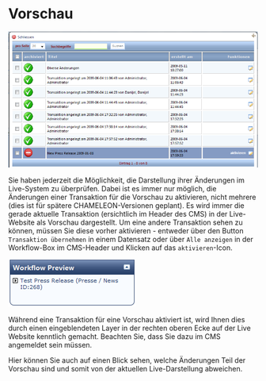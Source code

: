 # Vorschau

![](../../.gitbook/assets/workflow_vorschau1.png)

Sie haben jederzeit die Möglichkeit, die Darstellung ihrer Änderungen im Live-System zu überprüfen. Dabei ist es immer nur möglich, die Änderungen einer Transaktion für die Vorschau zu aktivieren, nicht mehrere \(dies ist für spätere CHAMELEON-Versionen geplant\). Es wird immer die gerade aktuelle Transaktion \(ersichtlich im Header des CMS\) in der Live-Website als Vorschau dargestellt. Um eine andere Transaktion sehen zu können, müssen Sie diese vorher aktivieren - entweder über den Button `Transaktion übernehmen` in einem Datensatz oder über `Alle anzeigen` in der Workflow-Box im CMS-Header und Klicken auf das `aktivieren`-Icon.

![](../../.gitbook/assets/workflow_vorschau2.png)

Während eine Transaktion für eine Vorschau aktiviert ist, wird Ihnen dies durch einen eingeblendeten Layer in der rechten oberen Ecke auf der Live Website kenntlich gemacht. Beachten Sie, dass Sie dazu im CMS angemeldet sein müssen.

Hier können Sie auch auf einen Blick sehen, welche Änderungen Teil der Vorschau sind und somit von der aktuellen Live-Darstellung abweichen.

